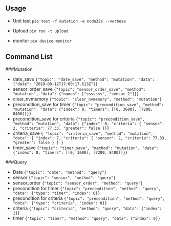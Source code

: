 ## Usage
* Unit test
    ```pio test -f mutation -e node32s --verbose```
    
*  Upload
    ```pio run -t upload```
    
* monitor
    ```pio device monitor```

## Command List
###Mutation
* date_save
    ```{"topic": "date_save", "method": "mutation", "data": {"date": "2019-08-12T17:00:17.613Z"}}```
* sensor_order_save 
    ```{"topic": "sensor_order_save", "method": "mutation", "data": {"names": ["sssssss", "sensor_2"]}}```
* clear_nvmemory
    ```{"topic": "clear_nvmemory", "method": "mutation"}```
* precondition_save for timer
    ```{"topic": "precondition_save", "method": "mutation", "data": {"index": 0, "timers": [[0, 3600], [7200, 8400]]}}```
* precondition_save for criteria
    ```{"topic": "precondition_save", "method": "mutation", "data": {"index": 0, "criteria": { "sensor": 2, "criteria": 77.33, "greater": false }}}```
* criteria_save 
    ```{ "topic": "criteria_save", "method": "mutation", "data": { "index": 7, "criteria": { "sensor": 2, "criteria": 77.33, "greater": false } } }```
* timer_save
   ```{"topic": "timer_save", "method": "mutation", "data": {"index": 0, "timers": [[0, 3600], [7200, 8400]]}}```


###Query
* Date ```{"topic": "date", "method": "query"}```    
* sensor ```{"topic": "sensor", "method": "query"}```
* sensor_order ```{"topic": "sensor_order", "method": "query"}```
* precondition for timer ```{"topic": "precondition", "method": "query", "data": {"type": "timer", "index": 0}}```
* precondition for criteria ```{"topic": "precondition", "method": "query", "data": {"type": "criteria", "index": 0}}```
* criteria ```{"topic": "criteria", "method": "query", "data": {"index": 1}}```
* timer ```{"topic": "timer", "method": "query", "data": {"index": 0}}```